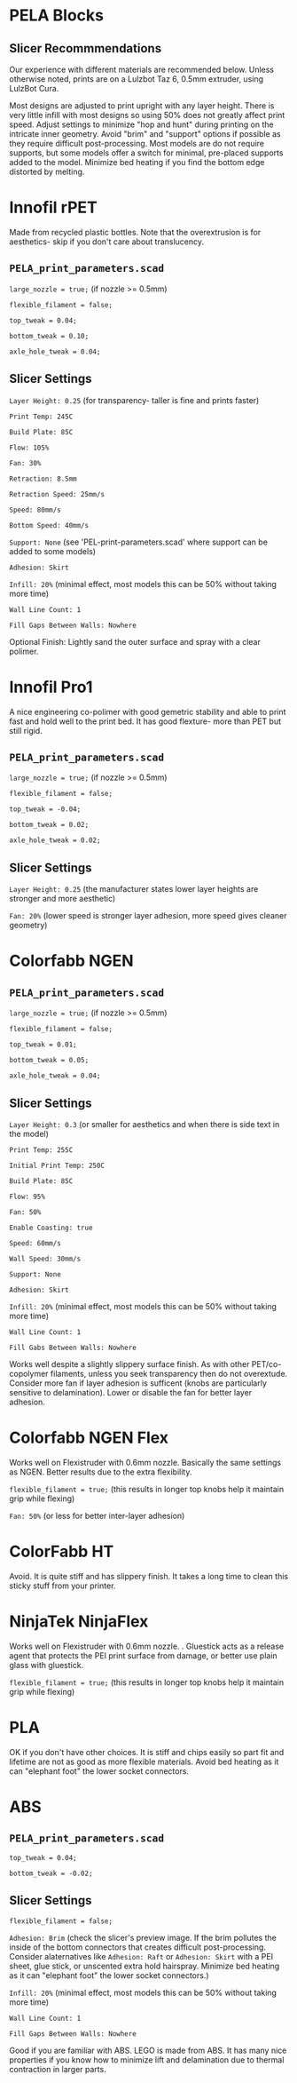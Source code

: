 # PELA Blocks
## Slicer Recommmendations

Our experience with different materials are recommended below. Unless otherwise noted, prints are on a Lulzbot Taz 6, 0.5mm extruder, using LulzBot Cura.

Most designs are adjusted to print upright with any layer height. There is very little infill with most designs so using 50% does not greatly affect print speed. Adjust settings to minimize "hop and hunt" during printing on the intricate inner geometry. Avoid "brim" and "support" options if possible as they require difficult post-processing. Most models are do not require supports, but some models offer a switch for minimal, pre-placed supports added to the model. Minimize bed heating if you find the bottom edge distorted by melting.


# Innofil rPET

Made from recycled plastic bottles. Note that the overextrusion is for aesthetics- skip if you don't care about translucency.

## `PELA_print_parameters.scad`

`large_nozzle = true;` (if nozzle >= 0.5mm)

`flexible_filament = false;`

`top_tweak = 0.04;`

`bottom_tweak = 0.10;`

`axle_hole_tweak = 0.04;`

## Slicer Settings

`Layer Height: 0.25`     (for transparency- taller is fine and prints faster)

`Print Temp: 245C`

`Build Plate: 85C`

`Flow: 105%`

`Fan: 30%`

`Retraction: 8.5mm`

`Retraction Speed: 25mm/s`

`Speed: 80mm/s`

`Bottom Speed: 40mm/s`

`Support: None`   (see 'PEL-print-parameters.scad' where support can be added to some models)

`Adhesion: Skirt`

`Infill: 20%`   (minimal effect, most models this can be 50% without taking more time)

`Wall Line Count: 1`

`Fill Gaps Between Walls: Nowhere`

Optional Finish: Lightly sand the outer surface and spray with a clear polimer.

# Innofil Pro1

A nice engineering co-polimer with good gemetric stability and able to print fast and hold well to the print bed. It has good flexture- more than PET but still rigid.

## `PELA_print_parameters.scad`

`large_nozzle = true;` (if nozzle >= 0.5mm)

`flexible_filament = false;`

`top_tweak = -0.04;`

`bottom_tweak = 0.02;`

`axle_hole_tweak = 0.02;`

## Slicer Settings

`Layer Height: 0.25`   (the manufacturer states lower layer heights are stronger and more aesthetic)

`Fan: 20%`   (lower speed is stronger layer adhesion, more speed gives cleaner geometry)


# Colorfabb NGEN

## `PELA_print_parameters.scad`

`large_nozzle = true;` (if nozzle >= 0.5mm)

`flexible_filament = false;`

`top_tweak = 0.01;`

`bottom_tweak = 0.05;`

`axle_hole_tweak = 0.04;`

## Slicer Settings

`Layer Height: 0.3`   (or smaller for aesthetics and when there is side text in the model)

`Print Temp: 255C`

`Initial Print Temp: 250C`

`Build Plate: 85C`

`Flow: 95%`

`Fan: 50%`

`Enable Coasting: true`

`Speed: 60mm/s`

`Wall Speed: 30mm/s`

`Support: None`

`Adhesion: Skirt`

`Infill: 20%`   (minimal effect, most models this can be 50% without taking more time)

`Wall Line Count: 1`

`Fill Gabs Between Walls: Nowhere`

Works well despite a slightly slippery surface finish. As with other PET/co-copolymer filaments, unless you seek transparency then do not overextude. Consider more fan if layer adhesion is sufficent (knobs are particularly sensitive to delamination). Lower or disable the fan for better layer adhesion.

# Colorfabb NGEN Flex

Works well on Flexistruder with 0.6mm nozzle. Basically the same settings as NGEN. Better results due to the extra flexibility.

`flexible_filament = true;`   (this results in longer top knobs help it maintain grip while flexing)

`Fan: 50%`  (or less for better inter-layer adhesion)

# ColorFabb HT

Avoid. It is quite stiff and has slippery finish. It takes a long time to clean this sticky stuff from your printer.

# NinjaTek NinjaFlex

Works well on Flexistruder with 0.6mm nozzle. . Gluestick acts as a release agent that protects the PEI print surface from damage, or better use plain glass with gluestick.

`flexible_filament = true;`   (this results in longer top knobs help it maintain grip while flexing)

# PLA

OK if you don't have other choices. It is stiff and chips easily so part fit and lifetime are not as good as more flexible materials. Avoid bed heating as it can "elephant foot" the lower socket connectors.

# ABS

## `PELA_print_parameters.scad`

`top_tweak = 0.04;`

`bottom_tweak = -0.02;`

## Slicer Settings

`flexible_filament = false;`

`Adhesion: Brim`   (check the slicer's preview image. If the brim pollutes the inside of the bottom connectors that creates difficult post-processing. Consider alaternatives like `Adhesion: Raft` or `Adhesion: Skirt` with a PEI sheet, glue stick, or unscented extra hold hairspray. Minimize bed heating as it can "elephant foot" the lower socket connectors.)

`Infill: 20%`   (minimal effect, most models this can be 50% without taking more time)

`Wall Line Count: 1`

`Fill Gaps Between Walls: Nowhere`

Good if you are familiar with ABS. LEGO is made from ABS. It has many nice properties if you know how to minimize lift and delamination due to thermal contraction in larger parts.
